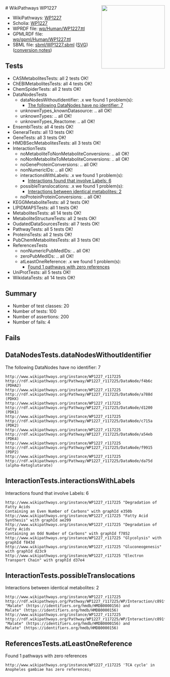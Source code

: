 <img style="float: right; width: 200px" src="../logo.png" />
# WikiPathways WP1227

* WikiPathways: [WP1227](https://identifiers.org/wikipathways:WP1227)
* Scholia: [WP1227](https://scholia.toolforge.org/wikipathways/WP1227)
* WPRDF file: [wp/Human/WP1227.ttl](../wp/Human/WP1227.ttl)
* GPMLRDF file: [wp/gpml/Human/WP1227.ttl](../wp/gpml/Human/WP1227.ttl)
* SBML file: [sbml/WP1227.sbml](../sbml/WP1227.sbml) ([SVG](../sbml/WP1227.svg)) ([conversion notes](../sbml/WP1227.txt))

## Tests
* CASMetabolitesTests: all 2 tests OK!
* ChEBIMetabolitesTests: all 4 tests OK!
* ChemSpiderTests: all 2 tests OK!
* DataNodesTests
    * dataNodesWithoutIdentifier: .x we found 1 problem(s):
        * [The following DataNodes have no identifier: 7](#d2d32fa6)
    * unknownTypes_knownDatasource: .. all OK!
    * unknownTypes: .. all OK!
    * unknownTypes_Reactome: .. all OK!
* EnsemblTests: all 4 tests OK!
* GeneralTests: all 13 tests OK!
* GeneTests: all 3 tests OK!
* HMDBSecMetabolitesTests: all 3 tests OK!
* InteractionTests
    * noMetaboliteToNonMetaboliteConversions: .. all OK!
    * noNonMetaboliteToMetaboliteConversions: .. all OK!
    * noGeneProteinConversions: .. all OK!
    * nonNumericIDs: .. all OK!
    * interactionsWithLabels: .x we found 1 problem(s):
        * [Interactions found that involve Labels: 6](#630d267d)
    * possibleTranslocations: .x we found 1 problem(s):
        * [Interactions between identical metabolites: 2](#d59038c5)
    * noProteinProteinConversions: .. all OK!
* KEGGMetaboliteTests: all 2 tests OK!
* LIPIDMAPSTests: all 1 tests OK!
* MetabolitesTests: all 14 tests OK!
* MetaboliteStructureTests: all 2 tests OK!
* OudatedDataSourcesTests: all 7 tests OK!
* PathwayTests: all 5 tests OK!
* ProteinsTests: all 2 tests OK!
* PubChemMetabolitesTests: all 3 tests OK!
* ReferencesTests
    * nonNumericPubMedIDs: .. all OK!
    * zeroPubMedIDs: .. all OK!
    * atLeastOneReference: .x we found 1 problem(s):
        * [Found 1 pathways with zero references](#35eb778e)
* UniProtTests: all 5 tests OK!
* WikidataTests: all 14 tests OK!


## Summary

* Number of test classes: 20
* Number of tests: 100
* Number of assertions: 200
* Number of fails: 4

## Fails

<a name="d2d32fa6" />

## DataNodesTests.dataNodesWithoutIdentifier

The following DataNodes have no identifier: 7
```
http://www.wikipathways.org/instance/WP1227_r117225 http://rdf.wikipathways.org/Pathway/WP1227_r117225/DataNode/f4b6c (PDHA2)
http://www.wikipathways.org/instance/WP1227_r117225 http://rdf.wikipathways.org/Pathway/WP1227_r117225/DataNode/a788d (PDHX)
http://www.wikipathways.org/instance/WP1227_r117225 http://rdf.wikipathways.org/Pathway/WP1227_r117225/DataNode/d1200 (PDK1)
http://www.wikipathways.org/instance/WP1227_r117225 http://rdf.wikipathways.org/Pathway/WP1227_r117225/DataNode/c715a (PDK2)
http://www.wikipathways.org/instance/WP1227_r117225 http://rdf.wikipathways.org/Pathway/WP1227_r117225/DataNode/a54eb (PDK4)
http://www.wikipathways.org/instance/WP1227_r117225 http://rdf.wikipathways.org/Pathway/WP1227_r117225/DataNode/f9915 (PDP2)
http://www.wikipathways.org/instance/WP1227_r117225 http://rdf.wikipathways.org/Pathway/WP1227_r117225/DataNode/da75d (alpha-Ketoglutarate)
```

<a name="630d267d" />

## InteractionTests.interactionsWithLabels

Interactions found that involve Labels: 6
```
http://www.wikipathways.org/instance/WP1227_r117225 "Degradation of Fatty Acids
Containing an Even Number of Carbons" with graphId e350b
http://www.wikipathways.org/instance/WP1227_r117225 "Fatty Acid Synthesis" with graphId ae299
http://www.wikipathways.org/instance/WP1227_r117225 "Degradation of Fatty Acids
Containing an Odd Number of Carbons" with graphId f7852
http://www.wikipathways.org/instance/WP1227_r117225 "Glycolysis" with graphId f843d
http://www.wikipathways.org/instance/WP1227_r117225 "Gluconeogenesis" with graphId d23c9
http://www.wikipathways.org/instance/WP1227_r117225 "Electron Transport Chain" with graphId d37e4
```

<a name="d59038c5" />

## InteractionTests.possibleTranslocations

Interactions between identical metabolites: 2
```
http://www.wikipathways.org/instance/WP1227_r117225 http://rdf.wikipathways.org/Pathway/WP1227_r117225/WP/Interaction/c891f_1 "Malate" (https://identifiers.org/hmdb/HMDB0000156) and 
Malate" (https://identifiers.org/hmdb/HMDB0000156)
http://www.wikipathways.org/instance/WP1227_r117225 http://rdf.wikipathways.org/Pathway/WP1227_r117225/WP/Interaction/c891f_2 "Malate" (https://identifiers.org/hmdb/HMDB0000156) and 
Malate" (https://identifiers.org/hmdb/HMDB0000156)
```

<a name="35eb778e" />

## ReferencesTests.atLeastOneReference

Found 1 pathways with zero references
```
http://www.wikipathways.org/instance/WP1227_r117225 'TCA cycle' in Anopheles gambiae has zero references; 
```

